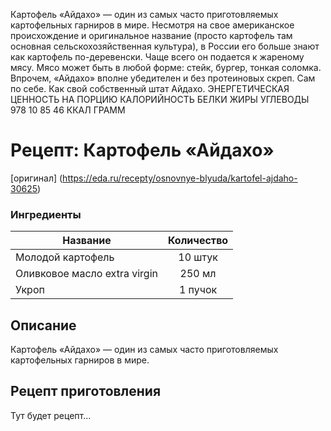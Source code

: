 Картофель «Айдахо» — один из самых часто приготовляемых картофельных гарниров в мире. Несмотря на свое американское происхождение и оригинальное название (просто картофель там основная сельскохозяйственная культура), в России его больше знают как картофель по-деревенски. Чаще всего он подается к жареному мясу. Мясо может быть в любой форме: стейк, бургер, тонкая соломка. Впрочем, «Айдахо» вполне убедителен и без протеиновых скреп. Сам по себе. Как свой собственный штат Айдахо.
ЭНЕРГЕТИЧЕСКАЯ ЦЕННОСТЬ НА ПОРЦИЮ
КАЛОРИЙНОСТЬ
БЕЛКИ
ЖИРЫ
УГЛЕВОДЫ
978
10
85
46
ККАЛ
ГРАММ
# Рецепт: Картофель «Айдахо»
[оригинал] (https://eda.ru/recepty/osnovnye-blyuda/kartofel-ajdaho-30625)


### Ингредиенты
| Название        	| Количество    |
| -------------   	|:-------------:|
| Молодой картофель | 10 штук
| Оливковое масло extra virgin | 250 мл
| Укроп | 1 пучок

## Описание
Картофель «Айдахо» — один из самых часто приготовляемых картофельных гарниров в мире. 

## Рецепт приготовления
Тут будет рецепт...
